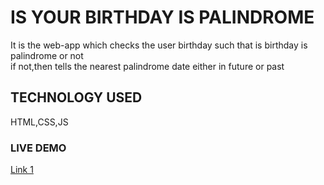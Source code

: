 # IS YOUR BIRTHDAY IS PALINDROME

It is the web-app which checks the user birthday such that is birthday is palindrome or not <br>
if not,then tells the nearest palindrome date either in future or past

## TECHNOLOGY USED

HTML,CSS,JS

### LIVE DEMO

[Link 1](https://ganpat-birthday-palindrome.netlify.app)